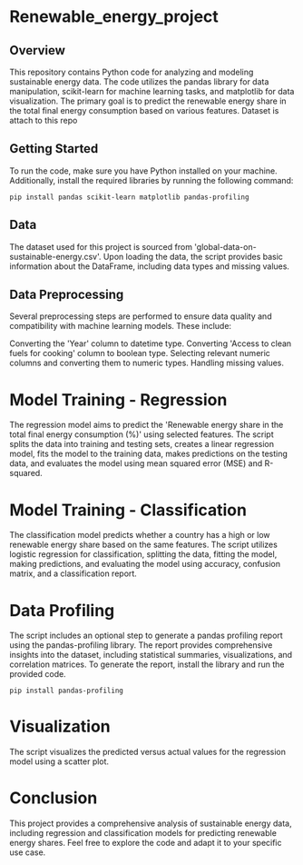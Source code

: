 # Renewable_energy_project


## Overview
This repository contains Python code for analyzing and modeling sustainable energy data. The code utilizes the pandas library for data manipulation, scikit-learn for machine learning tasks, and matplotlib for data visualization. The primary goal is to predict the renewable energy share in the total final energy consumption based on various features. Dataset is attach to this repo

## Getting Started
To run the code, make sure you have Python installed on your machine. Additionally, install the required libraries by running the following command:

```
pip install pandas scikit-learn matplotlib pandas-profiling
```
## Data
The dataset used for this project is sourced from 'global-data-on-sustainable-energy.csv'. Upon loading the data, the script provides basic information about the DataFrame, including data types and missing values.

## Data Preprocessing
Several preprocessing steps are performed to ensure data quality and compatibility with machine learning models. These include:

Converting the 'Year' column to datetime type.
Converting 'Access to clean fuels for cooking' column to boolean type.
Selecting relevant numeric columns and converting them to numeric types.
Handling missing values.

# Model Training - Regression
The regression model aims to predict the 'Renewable energy share in the total final energy consumption (%)' using selected features. The script splits the data into training and testing sets, creates a linear regression model, fits the model to the training data, makes predictions on the testing data, and evaluates the model using mean squared error (MSE) and R-squared.

# Model Training - Classification
The classification model predicts whether a country has a high or low renewable energy share based on the same features. The script utilizes logistic regression for classification, splitting the data, fitting the model, making predictions, and evaluating the model using accuracy, confusion matrix, and a classification report.

# Data Profiling
The script includes an optional step to generate a pandas profiling report using the pandas-profiling library. The report provides comprehensive insights into the dataset, including statistical summaries, visualizations, and correlation matrices. To generate the report, install the library and run the provided code.

```
pip install pandas-profiling
```
# Visualization
The script visualizes the predicted versus actual values for the regression model using a scatter plot.

# Conclusion
This project provides a comprehensive analysis of sustainable energy data, including regression and classification models for predicting renewable energy shares. Feel free to explore the code and adapt it to your specific use case.
